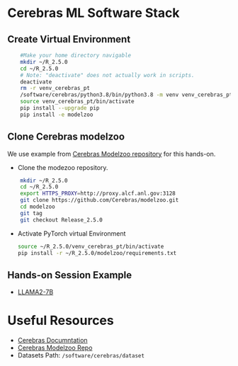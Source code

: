 # Cerebras ML Software Stack



## Create Virtual Environment 


```bash
    #Make your home directory navigable
    mkdir ~/R_2.5.0
    cd ~/R_2.5.0
    # Note: "deactivate" does not actually work in scripts.
    deactivate
    rm -r venv_cerebras_pt
    /software/cerebras/python3.8/bin/python3.8 -m venv venv_cerebras_pt
    source venv_cerebras_pt/bin/activate
    pip install --upgrade pip
    pip install -e modelzoo
```

## Clone Cerebras modelzoo

We use example from [Cerebras Modelzoo repository](https://github.com/Cerebras/modelzoo) for this hands-on. 

* Clone the modezoo repository.
```bash
    mkdir ~/R_2.5.0
    cd ~/R_2.5.0
    export HTTPS_PROXY=http://proxy.alcf.anl.gov:3128
    git clone https://github.com/Cerebras/modelzoo.git
    cd modelzoo
    git tag
    git checkout Release_2.5.0
```

* Activate PyTorch virtual Environment 
    ```bash
    source ~/R_2.5.0/venv_cerebras_pt/bin/activate
    pip install -r ~/R_2.5.0/modelzoo/requirements.txt
    ```

## Hands-on Session Example

* [LLAMA2-7B](./llama2-7b.md)
  

# Useful Resources 

* [Cerebras Documntation](https://docs.cerebras.net/en/latest/wsc/index.html)
* [Cerebras Modelzoo Repo](https://github.com/Cerebras/modelzoo/tree/main/modelzoo)
* Datasets Path: `/software/cerebras/dataset`
